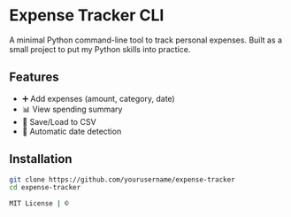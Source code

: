 # Expense Tracker CLI

A minimal Python command-line tool to track personal expenses.
Built as a small project to put my Python skills into practice.
## Features
- ➕ Add expenses (amount, category, date)
- 📊 View spending summary
- 📂 Save/Load to CSV
- 📅 Automatic date detection

## Installation
```bash
git clone https://github.com/yourusername/expense-tracker
cd expense-tracker

MIT License | ©
